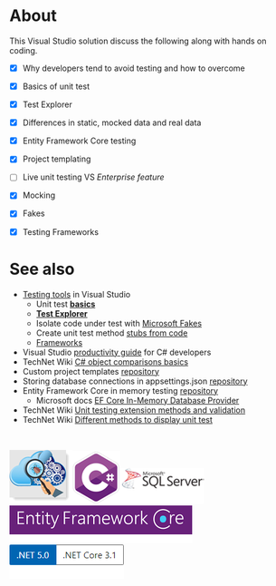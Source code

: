 # About

This Visual Studio solution discuss the following along with hands on coding.

- [x] Why developers tend to avoid testing and how to overcome
- [x] Basics of unit test
- [x] Test Explorer
- [x] Differences in static, mocked data and real data
- [x] Entity Framework Core testing
- [x] Project templating
- [ ] Live unit testing VS *Enterprise feature*
- [x] Mocking
- [x] Fakes
- [x] Testing Frameworks


# See also

- [Testing tools](https://docs.microsoft.com/en-us/visualstudio/test/?view=vs-2019) in Visual Studio
  - Unit test **[basics](https://docs.microsoft.com/en-us/visualstudio/test/unit-test-basics?view=vs-2019)**
  - **[Test Explorer](https://docs.microsoft.com/en-us/visualstudio/test/run-unit-tests-with-test-explorer?view=vs-2019)**
  - Isolate code under test with [Microsoft Fakes](https://docs.microsoft.com/en-us/visualstudio/test/isolating-code-under-test-with-microsoft-fakes?view=vs-2019)
  - Create unit test method [stubs from code](https://docs.microsoft.com/en-us/visualstudio/test/create-unit-tests-menu?view=vs-2019)
  - [Frameworks](https://docs.microsoft.com/en-us/visualstudio/test/install-third-party-unit-test-frameworks?view=vs-2019)
- Visual Studio [productivity guide](https://docs.microsoft.com/en-us/visualstudio/ide/csharp-developer-productivity?view=vs-2019) for C# developers
- TechNet Wiki [C# object comparisons basics](https://social.technet.microsoft.com/wiki/contents/articles/53309.c-object-comparisons-basics.aspx)
- Custom project templates [repository](https://github.com/karenpayneoregon/vs2019-custom-project-templates)
- Storing database connections in appsettings.json [repository](https://github.com/karenpayneoregon/configuration-helpers)
- Entity Framework Core in memory testing [repository](https://github.com/karenpayneoregon/EntityFrameworkCoreInMemoryTesting)
  - Microsoft docs [EF Core In-Memory Database Provider](https://docs.microsoft.com/en-us/ef/core/providers/in-memory/?tabs=dotnet-core-cli)
- TechNet Wiki [Unit testing extension methods and validation](https://social.technet.microsoft.com/wiki/contents/articles/51706.c-unit-testing-extension-methods-and-validation.aspx)
- TechNet Wiki [Different methods to display unit test](https://social.technet.microsoft.com/wiki/contents/articles/51303.visual-studio-different-methods-to-display-unit-test.aspx)

</br>

![Unit Testing](assets/unitTesting.png)![Csharp Small](assets/csharpSmall.png)![Sql Server1](assets/sql-server1.png) ![Efcore](assets/efcore.png) ![Versions](assets/Versions.png)
